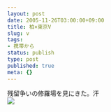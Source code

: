 ```yaml
---
layout: post
date: 2005-11-26T03:00:00+09:00
title: 柏×東京V
slug: v
tags:
- 携帯から
status: publish
type: post
published: true
meta: {}
---
```

<div class="caption">残留争いの修羅場を見にきた。汗
</div>
<div class="photo"><img src="/images/uploads/blog-photo-1132985685.47-0.jpg" /></div>
